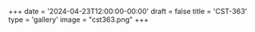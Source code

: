 +++
date = '2024-04-23T12:00:00-00:00'
draft = false
title = 'CST-363'
type = 'gallery'
image = "cst363.png"
+++

